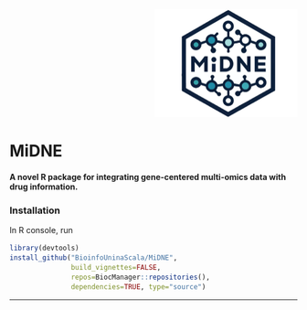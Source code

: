 <p align="right">
 <img src="https://github.com/BioinfoUninaScala/MiDNE/blob/main/MiDNE_logo.png" width="250" alt="MiDNE Logo">
</p>

# MiDNE
#### A novel R package for integrating gene-centered multi-omics data with drug information. 

### Installation 
In R console, run 

```r
library(devtools)
install_github("BioinfoUninaScala/MiDNE", 
               build_vignettes=FALSE, 
               repos=BiocManager::repositories(),
               dependencies=TRUE, type="source")
```
----------

